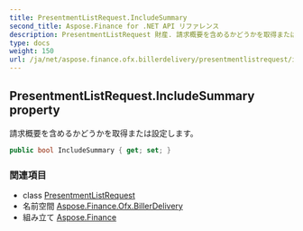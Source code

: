 ```yaml
---
title: PresentmentListRequest.IncludeSummary
second_title: Aspose.Finance for .NET API リファレンス
description: PresentmentListRequest 財産. 請求概要を含めるかどうかを取得または設定します
type: docs
weight: 150
url: /ja/net/aspose.finance.ofx.billerdelivery/presentmentlistrequest/includesummary/
---
```

## PresentmentListRequest.IncludeSummary property

請求概要を含めるかどうかを取得または設定します。

```csharp
public bool IncludeSummary { get; set; }
```

### 関連項目

* class [PresentmentListRequest](../)
* 名前空間 [Aspose.Finance.Ofx.BillerDelivery](../../presentmentlistrequest/)
* 組み立て [Aspose.Finance](../../../)


